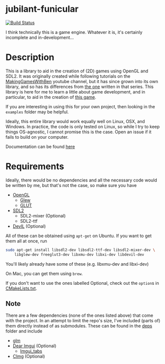 # jubilant-funicular
[![Build Status](https://travis-ci.org/NivenT/jubilant-funicular.svg?branch=master)](https://travis-ci.org/NivenT/jubilant-funicular)

I think technically this is a game engine. Whatever it is, it's certainly incomplete and in-development...

# Description
This is a library to aid in the creation of (2D) games using OpenGL and SDL2. It was originally created while following tutorials on the [MakingGamesWithBen](https://www.youtube.com/channel/UCL5m1_llmeiAdZMo_ZanIvg) youtube channel, but it has since grown into its own library, and so has its differences from [the one](https://github.com/Barnold1953/GraphicsTutorials) written in that series. This library is here for me to learn a little about game development, and in particular, to aid in the creation of [this game](https://github.com/NivenT/Planet).

If you are interesting in using this for your own project, then looking in the `examples` folder may be helpful.

Ideally, this entire library would work equally well on Linux, OSX, and Windows. In practice, the code is only tested on Linux, so while I try to keep things OS-agnostic, I cannot promise this is the case. Open an issue if it fails to build on your computer.

Documentation can be found [here](https://nivent.github.io/jubilant-funicular/html/index.html)

# Requirements
Ideally, there would be no dependencies and all the necessary code would be written by me, but that's not the case, so make sure you have

* [OpenGL](https://www.opengl.org/)
  * [Glew](http://glew.sourceforge.net/)
  * [GLUT](http://freeglut.sourceforge.net/)
* [SDL2](https://www.libsdl.org/download-2.0.php)
  * SDL2-mixer (Optional)
  * SDL2-ttf
* [DevIL](http://openil.sourceforge.net/) (Optional)

All of these can be obtained using `apt-get` on Ubuntu. If you want to get them all at once, run

```bash
sudo apt-get install libsdl2-dev libsdl2-ttf-dev libsdl2-mixer-dev \
    libglew-dev freeglut3-dev libxmu-dev libxi-dev libdevil-dev
```
You'll likely already have some of these (e.g. libxmu-dev and libxi-dev)

On Mac, you can get them using `brew`.

If you don't want to use the ones labelled Optional, check out the `option`s in [CMakeLists.txt](https://github.com/NivenT/jubilant-funicular/blob/master/CMakeLists.txt#L45). 

## Note
There are a few dependencies (none of the ones listed above) that come with the project. In an attempt to limit the repo's size, I've included (parts of) them directly instead of as submodules. These can be found in the [deps](https://github.com/NivenT/jubilant-funicular/tree/master/deps) folder and include

* [glm](https://glm.g-truc.net/0.9.8/index.html)
* [Dear Imgui](https://github.com/ocornut/imgui) (Optional)
    * [Imgui_tabs](https://github.com/ebachard/imgui_tabs)
* [CImg](https://github.com/dtschump/CImg) (Optional)
